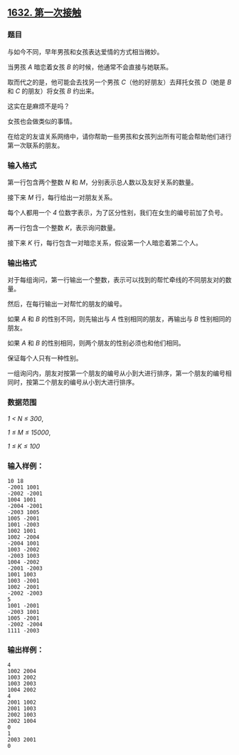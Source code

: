 ## [1632. 第一次接触](https://www.acwing.com/problem/content/1634/)

### 题目

与如今不同，早年男孩和女孩表达爱情的方式相当微妙。

当男孩 *A* 暗恋着女孩 *B* 的时候，他通常不会直接与她联系。

取而代之的是，他可能会去找另一个男孩 *C*（他的好朋友）去拜托女孩 *D*（她是 *B* 和 *C* 的朋友）将女孩 *B* 约出来。

这实在是麻烦不是吗？

女孩也会做类似的事情。

在给定的友谊关系网络中，请你帮助一些男孩和女孩列出所有可能会帮助他们进行第一次联系的朋友。

### 输入格式

第一行包含两个整数 *N* 和 *M*，分别表示总人数以及友好关系的数量。

接下来 *M* 行，每行给出一对朋友关系。

每个人都用一个 *4* 位数字表示，为了区分性别，我们在女生的编号前加了负号。

再一行包含一个整数 *K*，表示询问数量。

接下来 *K* 行，每行包含一对暗恋关系，假设第一个人暗恋着第二个人。

### 输出格式

对于每组询问，第一行输出一个整数，表示可以找到的帮忙牵线的不同朋友对的数量。

然后，在每行输出一对帮忙的朋友的编号。

如果 *A* 和 *B* 的性别不同，则先输出与 *A* 性别相同的朋友，再输出与 *B* 性别相同的朋友。

如果 *A* 和 *B* 的性别相同，则两个朋友的性别必须也和他们相同。

保证每个人只有一种性别。

一组询问内，朋友对按第一个朋友的编号从小到大进行排序，第一个朋友的编号相同时，按第二个朋友的编号从小到大进行排序。

### 数据范围

*1 < N ≤ 300*,

*1 ≤ M ≤ 15000*,

*1 ≤ K ≤ 100*

### 输入样例：

```
10 18
-2001 1001
-2002 -2001
1004 1001
-2004 -2001
-2003 1005
1005 -2001
1001 -2003
1002 1001
1002 -2004
-2004 1001
1003 -2002
-2003 1003
1004 -2002
-2001 -2003
1001 1003
1003 -2001
1002 -2001
-2002 -2003
5
1001 -2001
-2003 1001
1005 -2001
-2002 -2004
1111 -2003
```

### 输出样例：

```
4
1002 2004
1003 2002
1003 2003
1004 2002
4
2001 1002
2001 1003
2002 1003
2002 1004
0
1
2003 2001
0
```
